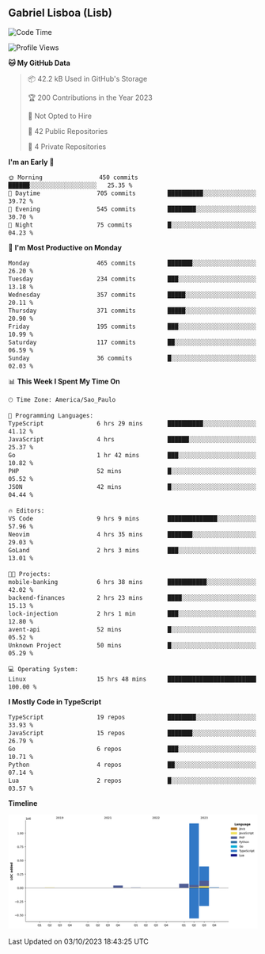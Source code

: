 ## Gabriel Lisboa (Lisb)

<!--START_SECTION:waka-->
![Code Time](http://img.shields.io/badge/Code%20Time-212%20hrs%209%20mins-blue)

![Profile Views](http://img.shields.io/badge/Profile%20Views-0-blue)

**🐱 My GitHub Data** 

> 📦 42.2 kB Used in GitHub's Storage 
 > 
> 🏆 200 Contributions in the Year 2023
 > 
> 🚫 Not Opted to Hire
 > 
> 📜 42 Public Repositories 
 > 
> 🔑 4 Private Repositories 
 > 
**I'm an Early 🐤** 

```text
🌞 Morning                450 commits         ██████░░░░░░░░░░░░░░░░░░░   25.35 % 
🌆 Daytime                705 commits         ██████████░░░░░░░░░░░░░░░   39.72 % 
🌃 Evening                545 commits         ████████░░░░░░░░░░░░░░░░░   30.70 % 
🌙 Night                  75 commits          █░░░░░░░░░░░░░░░░░░░░░░░░   04.23 % 
```
📅 **I'm Most Productive on Monday** 

```text
Monday                   465 commits         ███████░░░░░░░░░░░░░░░░░░   26.20 % 
Tuesday                  234 commits         ███░░░░░░░░░░░░░░░░░░░░░░   13.18 % 
Wednesday                357 commits         █████░░░░░░░░░░░░░░░░░░░░   20.11 % 
Thursday                 371 commits         █████░░░░░░░░░░░░░░░░░░░░   20.90 % 
Friday                   195 commits         ███░░░░░░░░░░░░░░░░░░░░░░   10.99 % 
Saturday                 117 commits         ██░░░░░░░░░░░░░░░░░░░░░░░   06.59 % 
Sunday                   36 commits          █░░░░░░░░░░░░░░░░░░░░░░░░   02.03 % 
```


📊 **This Week I Spent My Time On** 

```text
🕑︎ Time Zone: America/Sao_Paulo

💬 Programming Languages: 
TypeScript               6 hrs 29 mins       ██████████░░░░░░░░░░░░░░░   41.12 % 
JavaScript               4 hrs               ██████░░░░░░░░░░░░░░░░░░░   25.37 % 
Go                       1 hr 42 mins        ███░░░░░░░░░░░░░░░░░░░░░░   10.82 % 
PHP                      52 mins             █░░░░░░░░░░░░░░░░░░░░░░░░   05.52 % 
JSON                     42 mins             █░░░░░░░░░░░░░░░░░░░░░░░░   04.44 % 

🔥 Editors: 
VS Code                  9 hrs 9 mins        ██████████████░░░░░░░░░░░   57.96 % 
Neovim                   4 hrs 35 mins       ███████░░░░░░░░░░░░░░░░░░   29.03 % 
GoLand                   2 hrs 3 mins        ███░░░░░░░░░░░░░░░░░░░░░░   13.01 % 

🐱‍💻 Projects: 
mobile-banking           6 hrs 38 mins       ███████████░░░░░░░░░░░░░░   42.02 % 
backend-finances         2 hrs 23 mins       ████░░░░░░░░░░░░░░░░░░░░░   15.13 % 
lock-injection           2 hrs 1 min         ███░░░░░░░░░░░░░░░░░░░░░░   12.80 % 
avent-api                52 mins             █░░░░░░░░░░░░░░░░░░░░░░░░   05.52 % 
Unknown Project          50 mins             █░░░░░░░░░░░░░░░░░░░░░░░░   05.29 % 

💻 Operating System: 
Linux                    15 hrs 48 mins      █████████████████████████   100.00 % 
```

**I Mostly Code in TypeScript** 

```text
TypeScript               19 repos            ████████░░░░░░░░░░░░░░░░░   33.93 % 
JavaScript               15 repos            ███████░░░░░░░░░░░░░░░░░░   26.79 % 
Go                       6 repos             ███░░░░░░░░░░░░░░░░░░░░░░   10.71 % 
Python                   4 repos             ██░░░░░░░░░░░░░░░░░░░░░░░   07.14 % 
Lua                      2 repos             █░░░░░░░░░░░░░░░░░░░░░░░░   03.57 % 
```



**Timeline**

![Lines of Code chart](https://raw.githubusercontent.com/tenlisboa/tenlisboa/main/assets/bar_graph.png)


 Last Updated on 03/10/2023 18:43:25 UTC
<!--END_SECTION:waka-->
